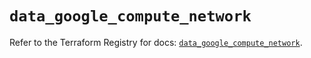 # `data_google_compute_network`

Refer to the Terraform Registry for docs: [`data_google_compute_network`](https://registry.terraform.io/providers/hashicorp/google/6.45.0/docs/data-sources/compute_network).
